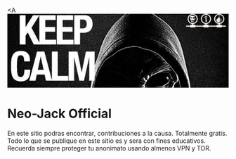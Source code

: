 
<A <IMG SRC="https://github.com/neo-jack-official/neo-jack-official.github.io/blob/master/img/600x200.jpg" alt="Logo"></a>
# Neo-Jack Official 
 

En este sitio podras encontrar, contribuciones a la causa.
Totalmente gratis.
Todo lo que se publique en este sitio es y sera con fines educativos.
Recuerda siempre proteger tu anonimato usando almenos VPN y TOR.



